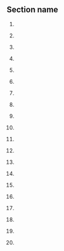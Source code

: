 ## Section name
1. 
    ```sql

    ```
2. 
    ```sql
    
    ```
3. 
    ```sql

    ```
4. 
    ```sql

    ```
5. 
    ```sql

    ```
6. 
    ```sql

    ```
7. 
    ```sql

    ```
8. 
    ```sql

    ```
9. 
    ```sql

    ```
10. 
    ```sql

    ```
11. 
    ```sql

    ```
12. 
    ```sql

    ```
13. 
    ```sql

    ```
14. 
    ```sql

    ```
15. 
    ```sql

    ```
16. 
    ```sql

    ```
17. 
    ```sql

    ```
18. 
    ```sql

    ```
19. 
    ```sql

    ```
20. 
    ```sql

    ```
